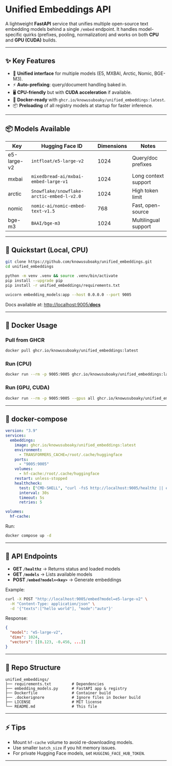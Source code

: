 # Unified Embeddings API

A lightweight **FastAPI** service that unifies multiple open-source text embedding models behind a single `/embed` endpoint.
It handles model-specific quirks (prefixes, pooling, normalization) and works on both **CPU** and **GPU (CUDA)** builds.

---

## ✨ Key Features

* 🔎 **Unified interface** for multiple models (E5, MXBAI, Arctic, Nomic, BGE-M3).
* ⚡ **Auto-prefixing**: query/document handling baked in.
* 🖥️ **CPU-friendly** but with **CUDA acceleration** if available.
* 🐳 **Docker-ready** with `ghcr.io/knowusuboaky/unified_embeddings:latest`.
* 📦 **Preloading** of all registry models at startup for faster inference.

---

## 📦 Models Available

| Key         | Hugging Face ID                           | Dimensions | Notes                |
| ----------- | ----------------------------------------- | ---------- | -------------------- |
| e5-large-v2 | `intfloat/e5-large-v2`                    | 1024       | Query/doc prefixes   |
| mxbai       | `mixedbread-ai/mxbai-embed-large-v1`      | 1024       | Long context support |
| arctic      | `Snowflake/snowflake-arctic-embed-l-v2.0` | 1024       | High token limit     |
| nomic       | `nomic-ai/nomic-embed-text-v1.5`          | 768        | Fast, open-source    |
| bge-m3      | `BAAI/bge-m3`                             | 1024       | Multilingual support |

---

## 🚀 Quickstart (Local, CPU)

```bash
git clone https://github.com/knowusuboaky/unified_embeddings.git
cd unified_embeddings

python -m venv .venv && source .venv/bin/activate
pip install --upgrade pip
pip install -r unified_embeddings/requirements.txt

uvicorn embedding_models:app --host 0.0.0.0 --port 9005
```

Docs available at: [http://localhost:9005/**docs**](http://localhost:9005/__docs__)

---

## 🐳 Docker Usage

### Pull from GHCR

```bash
docker pull ghcr.io/knowusuboaky/unified_embeddings:latest
```

### Run (CPU)

```bash
docker run --rm -p 9005:9005 ghcr.io/knowusuboaky/unified_embeddings:latest
```

### Run (GPU, CUDA)

```bash
docker run --rm -p 9005:9005 --gpus all ghcr.io/knowusuboaky/unified_embeddings:cuda
```

---

## 🔧 docker-compose

```yaml
version: "3.9"
services:
  embeddings:
    image: ghcr.io/knowusuboaky/unified_embeddings:latest
    environment:
      - TRANSFORMERS_CACHE=/root/.cache/huggingface
    ports:
      - "9005:9005"
    volumes:
      - hf-cache:/root/.cache/huggingface
    restart: unless-stopped
    healthcheck:
      test: ["CMD-SHELL", "curl -fsS http://localhost:9005/healthz || exit 1"]
      interval: 30s
      timeout: 5s
      retries: 5

volumes:
  hf-cache:
```

Run:

```bash
docker compose up -d
```

---

## 📡 API Endpoints

* **GET `/healthz`** → Returns status and loaded models
* **GET `/models`** → Lists available models
* **POST `/embed?model=<key>`** → Generate embeddings

Example:

```bash
curl -X POST "http://localhost:9005/embed?model=e5-large-v2" \
  -H "Content-Type: application/json" \
  -d '{"texts":["hello world"], "mode":"auto"}'
```

Response:

```json
{
  "model": "e5-large-v2",
  "dims": 1024,
  "vectors": [[0.123, -0.456, ...]]
}
```

---

## 📂 Repo Structure

```plaintext
unified_embeddings/
├── requirements.txt         # Dependencies
├── embedding_models.py      # FastAPI app & registry
├── Dockerfile               # Container build
├── .dockerignore            # Ignore files in Docker build
├── LICENSE                  # MIT license
└── README.md                # This file
```

---

## ⚡ Tips

* Mount `hf-cache` volume to avoid re-downloading models.
* Use smaller `batch_size` if you hit memory issues.
* For private Hugging Face models, set `HUGGING_FACE_HUB_TOKEN`.

---
